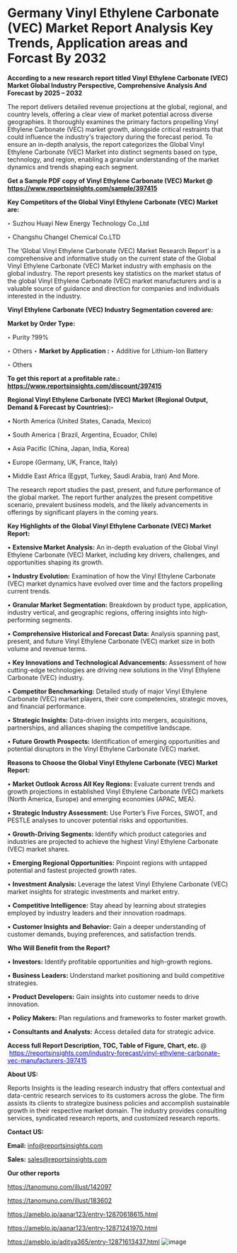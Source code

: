 # Germany Vinyl Ethylene Carbonate (VEC) Market Report Analysis Key Trends, Application areas and Forcast By 2032

<strong>According to a new research report titled Vinyl Ethylene Carbonate (VEC) Market Global Industry Perspective, Comprehensive Analysis And Forecast by 2025 – 2032</strong>

The report delivers detailed revenue projections at the global, regional, and country levels, offering a clear view of market potential across diverse geographies. It thoroughly examines the primary factors propelling Vinyl Ethylene Carbonate (VEC) market growth, alongside critical restraints that could influence the industry's trajectory during the forecast period. To ensure an in-depth analysis, the report categorizes the Global Vinyl Ethylene Carbonate (VEC) Market into distinct segments based on type, technology, and region, enabling a granular understanding of the market dynamics and trends shaping each segment.

<strong>Get a Sample PDF copy of Vinyl Ethylene Carbonate (VEC) Market </strong><strong>@<a href=https://www.reportsinsights.com/sample/397415 style=color:#0000ff;> https://www.reportsinsights.com/sample/397415</a></strong></font>

<strong>Key Competitors of the Global Vinyl Ethylene Carbonate (VEC) Market are:</strong>

‣ Suzhou Huayi New Energy Technology Co.,Ltd

‣ Changshu Changel Chemical Co.LTD

The ‘Global Vinyl Ethylene Carbonate (VEC) Market Research Report’ is a comprehensive and informative study on the current state of the Global Vinyl Ethylene Carbonate (VEC) Market industry with emphasis on the global industry. The report presents key statistics on the market status of the global Vinyl Ethylene Carbonate (VEC) market manufacturers and is a valuable source of guidance and direction for companies and individuals interested in the industry.

<strong>Vinyl Ethylene Carbonate (VEC) Industry Segmentation covered are:</strong>

<strong>Market by Order Type: </strong>

‣ Purity ?99%

‣ Others
‣ 
<strong>Market by Application :</strong>
‣ Additive for Lithium-Ion Battery

‣ Others

<strong>To get this report at a profitable rate.: <a href=https://www.reportsinsights.com/discount/397415 style=color:#0000ff;>https://www.reportsinsights.com/discount/397415</a></strong></font>

<strong>Regional Vinyl Ethylene Carbonate (VEC) Market (Regional Output, Demand &amp; Forecast by Countries):-</strong>

• North America (United States, Canada, Mexico)

• South America ( Brazil, Argentina, Ecuador, Chile)

• Asia Pacific (China, Japan, India, Korea)

• Europe (Germany, UK, France, Italy)

• Middle East Africa (Egypt, Turkey, Saudi Arabia, Iran) And More.

The research report studies the past, present, and future performance of the global market. The report further analyzes the present competitive scenario, prevalent business models, and the likely advancements in offerings by significant players in the coming years.

<strong>Key Highlights of the Global Vinyl Ethylene Carbonate (VEC) Market Report:</strong>

• <strong>Extensive Market Analysis:</strong> An in-depth evaluation of the Global Vinyl Ethylene Carbonate (VEC) Market, including key drivers, challenges, and opportunities shaping its growth.

• <strong>Industry Evolution:</strong> Examination of how the Vinyl Ethylene Carbonate (VEC) market dynamics have evolved over time and the factors propelling current trends.

• <strong>Granular Market Segmentation:</strong> Breakdown by product type, application, industry vertical, and geographic regions, offering insights into high-performing segments.

• <strong>Comprehensive Historical and Forecast Data:</strong> Analysis spanning past, present, and future Vinyl Ethylene Carbonate (VEC) market size in both volume and revenue terms.

• <strong>Key Innovations and Technological Advancements:</strong> Assessment of how cutting-edge technologies are driving new solutions in the Vinyl Ethylene Carbonate (VEC) industry.

• <strong>Competitor Benchmarking:</strong> Detailed study of major Vinyl Ethylene Carbonate (VEC) market players, their core competencies, strategic moves, and financial performance.

• <strong>Strategic Insights:</strong> Data-driven insights into mergers, acquisitions, partnerships, and alliances shaping the competitive landscape.

• <strong>Future Growth Prospects:</strong> Identification of emerging opportunities and potential disruptors in the Vinyl Ethylene Carbonate (VEC) market.

<strong>Reasons to Choose the Global Vinyl Ethylene Carbonate (VEC) Market Report:</strong>

• <strong>Market Outlook Across All Key Regions:</strong> Evaluate current trends and growth projections in established Vinyl Ethylene Carbonate (VEC) markets (North America, Europe) and emerging economies (APAC, MEA).

• <strong>Strategic Industry Assessment:</strong> Use Porter’s Five Forces, SWOT, and PESTLE analyses to uncover potential risks and opportunities.

• <strong>Growth-Driving Segments:</strong> Identify which product categories and industries are projected to achieve the highest Vinyl Ethylene Carbonate (VEC) market shares.

• <strong>Emerging Regional Opportunities:</strong> Pinpoint regions with untapped potential and fastest projected growth rates.

• <strong>Investment Analysis:</strong> Leverage the latest Vinyl Ethylene Carbonate (VEC) market insights for strategic investments and market entry.

• <strong>Competitive Intelligence:</strong> Stay ahead by learning about strategies employed by industry leaders and their innovation roadmaps.

• <strong>Customer Insights and Behavior:</strong> Gain a deeper understanding of customer demands, buying preferences, and satisfaction trends.

<strong>Who Will Benefit from the Report?</strong>

• <strong>Investors:</strong> Identify profitable opportunities and high-growth regions.

• <strong>Business Leaders:</strong> Understand market positioning and build competitive strategies.

• <strong>Product Developers:</strong> Gain insights into customer needs to drive innovation.

• <strong>Policy Makers:</strong> Plan regulations and frameworks to foster market growth.

• <strong>Consultants and Analysts:</strong> Access detailed data for strategic advice.
</ul>
<strong>Access full Report Description, TOC, Table of Figure, Chart, etc. </strong>@  <a href=https://reportsinsights.com/industry-forecast/vinyl-ethylene-carbonate-vec-manufacturers-397415 style=color:#0000ff;>https://reportsinsights.com/industry-forecast/vinyl-ethylene-carbonate-vec-manufacturers-397415</a></font>

<strong><strong>About US</strong>:</strong>

Reports Insights is the leading research industry that offers contextual and data-centric research services to its customers across the globe. The firm assists its clients to strategize business policies and accomplish sustainable growth in their respective market domain. The industry provides consulting services, syndicated research reports, and customized research reports.

<strong>Contact US:</strong>

<p class=""""><b>Email:</b> <a href=mailto:info@reportsinsights.com>info@reportsinsights.com</a></p>
<p class=""""><b>Sales:</b> <a href=mailto:sales@reportsinsights.com>sales@reportsinsights.com</a></p>

<strong>Our other reports</strong>

<a href=https://tanomuno.com/illust/142097>https://tanomuno.com/illust/142097</a>

<a href=https://tanomuno.com/illust/183602>https://tanomuno.com/illust/183602</a>

<a href=https://ameblo.jp/aanar123/entry-12870618615.html>https://ameblo.jp/aanar123/entry-12870618615.html</a>

<a href=https://ameblo.jp/aanar123/entry-12871241970.html>https://ameblo.jp/aanar123/entry-12871241970.html</a>

<a href=https://ameblo.jp/aditya365/entry-12871613437.html>https://ameblo.jp/aditya365/entry-12871613437.html</a>
![image](https://github.com/user-attachments/assets/56b8633b-7758-4d6c-bccd-a2a43026bc67)
